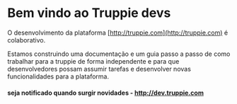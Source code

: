 # Bem vindo ao Truppie devs
 
O desenvolvimento da plataforma [http://truppie.com](http://truppie.com) é colaborativo.

Estamos construindo uma documentação e um guia passo a passo de como trabalhar para a truppie de forma independente
e para que desenvolvedores possam assumir tarefas e desenvolver novas funcionalidades para a plataforma.


#### seja notificado quando surgir novidades - http://dev.truppie.com
